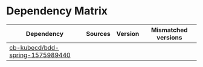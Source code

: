# Dependency Matrix

Dependency | Sources | Version | Mismatched versions
---------- | ------- | ------- | -------------------
[cb-kubecd/bdd-spring-1575989440](https://github.com/cb-kubecd/bdd-spring-1575989440.git) |  | []() | 
